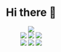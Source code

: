<div align="center">
  <h1>Hi there 👋</h1>
</div>

<!--
<div align="center">자바스크립트 개발자를 꿈꾸고 있습니다</div>
<div align="center">프론트엔드 백엔드 가리지 않고 자바스크립트 생태계에서 헤엄치는 엔지니어가 되고 싶습니다</div>
<hr>
<div align="center">tech stack</div>
<br>
-->

<!-- div 안에 들어가면 인식 안 됨
![Html5 badge](https://img.shields.io/badge/HTML-dd4b25?style=flat-square&logo=Html5&logoColor=white)
-->

<div align="center">
  <img src="https://img.shields.io/badge/git-f03c2e?style=flat-square&logo=git&logoColor=white"/>
</div>

<div align="center">
  <img src="https://img.shields.io/badge/HTML-dd4b25?style=flat-square&logo=Html5&logoColor=white"/>
  <img src="https://img.shields.io/badge/CSS-0068ba?style=flat-square&logo=CSS3&logoColor=white"/>
  <img src="https://img.shields.io/badge/SCSS-c66394?style=flat-square&logo=SASS&logoColor=white"/>
  
</div>

<div align="center">
  <img src="https://img.shields.io/badge/Javascript-efd81d?style=flat-square&logo=Javascript&logoColor=black"/>
  <img src="https://img.shields.io/badge/React-5ed3f3?style=flat-square&logo=React&logoColor=black"/>
  <img src="https://img.shields.io/badge/Node.js-72a960?style=flat-square&logo=Node.js&logoColor=white"/>
</div>

<!--
<div align="center">
  <img src="https://img.shields.io/badge/NPM-c53635?style=flat-square&logo=NPM&logoColor=white"/>
  <img src="https://img.shields.io/badge/Yarn-2c8ebb?style=flat-square&logo=Yarn&logoColor=white"/>
  <img src="https://img.shields.io/badge/Express.js-7c848a?style=flat-square&logo=express&logoColor=white"/>
</div>

<div align="center">
  <img src="https://img.shields.io/badge/React Router-f44250?style=flat-square&logo=React-router&logoColor=black"/>
  <img src="https://img.shields.io/badge/Figma-2c2c33?style=flat-square&logo=Figma&logoColor=white"/>
  <img src="https://img.shields.io/badge/Tailwindcss-2b91a9?style=flat-square&logo=Tailwindcss&logoColor=white"/>
</div>
-->


<!-- <div align="center">포트폴리오 : https://stripe-leotard-415.notion.site/portfolio-10d2e75d8194419eb71dceee6dd31b41?pvs=4</div> -->


